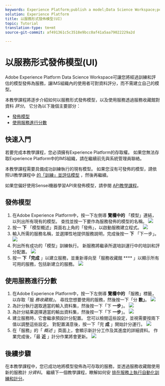 ```yaml
---
keywords: Experience Platform;publish a model;Data Science Workspace;popular topics
solution: Experience Platform
title: 以服務形式發佈模型(UI)
topic: Tutorial
translation-type: tm+mt
source-git-commit: af491361c5c3518e9bcc0af41a5aa79022229a2d

---
```



# 以服務形式發佈模型(UI)

Adobe Experience Platform Data Science Workspace可讓您將經過訓練和評估的模型發佈為服務，讓IMS組織內的使用者可對資料評分，而不需建立自己的模型。

本教學課程將逐步介紹如何以服務形式發佈模型，以及使用服務透過服務收藏館對資料 *評分*。 它分為以下幾個主要部分：

- [發佈模型](#publish-a-model)
- [使用服務進行分數](#access-a-service)

## 快速入門

若要完成本教學課程，您必須擁有Experience Platform的存取權。 如果您無法存取Experience Platform中的IMS組織，請在繼續前先與系統管理員聯絡。

本教學課程需要具備成功訓練執行的現有模型。 如果您沒有可發佈的模型，請依照UI教學課程中 [的「訓練」並評估模型](./train-evaluate-model-ui.md) ，然後再繼續。

如果您偏好使用Sensei機器學習API來發佈模型，請參閱 [API教學課程](./publish-model-service-api.md)。

## 發佈模型

1. 在Adobe Experience Platform中，按一下左側導 **覽欄中的** 「模型」連結，以列出所有現有的模型。 查找並按一下要作為服務發佈的模型的名稱。
   ![](../images/models-recipes/publish-model/1_browse_model.png)
1. 按一 **下** 「模型概述」頁面右上角的「發佈」，以啟動服務建立程式。
   ![](../images/models-recipes/publish-model/2_view_training_runs.png)
1. 輸入所需的服務名稱，並選擇性地提供服務說明，完成後按一 **下** 「下一步」。
   ![](../images/models-recipes/publish-model/3_configure_service.png)
1. 列出所有成功的「模型」訓練執行。 新服務將繼承所選培訓運行中的培訓和評分配置。
   ![](../images/models-recipes/publish-model/4_select_training_run.png)
1. 按一 **下「完成** 」以建立服務，並重新導向至「服務收藏館 **** 」以顯示所有可用的服務，包括新建立的服務。
   ![](../images/models-recipes/publish-model/service_gallery.png)

## 使用服務進行分數

1. 在Adobe Experience Platform中，按一下左側導 **覽欄中的** 「服務」標籤，以存取「服 *務收藏館」*。 尋找您想要使用的服務，然後按一下「分 **數」**。
   ![](../images/models-recipes/publish-model/click_to_score.png)
1. 為計分執行選取適當的輸入資料集，然後按一下「下 **一步**」。
   ![](../images/models-recipes/publish-model/6_scoring_input.png)
1. 為計分結果選擇適當的輸出資料集，然後按一下「下 **一步**」。
   ![](../images/models-recipes/publish-model/7_scoring_output.png)
1. 建立服務時，它會繼承預設計分配置。 您可以檢閱這些設定，並視需要按兩下值以調整這些設定。 對配置滿意後，按一下「完 **成** 」開始計分運行。
   ![](../images/models-recipes/publish-model/8_scoring_configure.png)
1. 在「服務」的「 *概述* 」頁面上，會顯示新計分工作及其進度的詳細資料。 作業完成後，「最 **近** 」計分作業將會更新。
   ![](../images/models-recipes/publish-model/score_pending.png)

## 後續步驟

在本教學課程中，您已成功地將模型發佈為可存取的服務，並透過服務收藏館使用新的服務計 *分資料*。 繼續下一個教學課程，瞭解如何安 [排在服務上執行自動化訓練和計分](./schedule-models-ui.md)。
